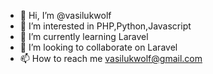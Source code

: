 - 👋 Hi, I’m @vasilukwolf
- 👀 I’m interested in PHP,Python,Javascript
- 🌱 I’m currently learning Laravel
- 💞️ I’m looking to collaborate on Laravel
- 📫 How to reach me vasilukwolf@gmail.com
